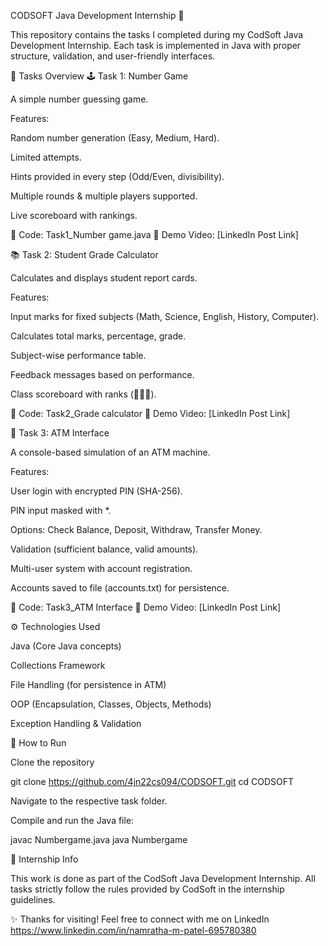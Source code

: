 CODSOFT Java Development Internship 🚀

This repository contains the tasks I completed during my CodSoft Java Development Internship.
Each task is implemented in Java with proper structure, validation, and user-friendly interfaces.

📌 Tasks Overview
🕹️ Task 1: Number Game

A simple number guessing game.

Features:

Random number generation (Easy, Medium, Hard).

Limited attempts.

Hints provided in every step (Odd/Even, divisibility).

Multiple rounds & multiple players supported.

Live scoreboard with rankings.

📂 Code: Task1_Number game.java
🎥 Demo Video: [LinkedIn Post Link]

📚 Task 2: Student Grade Calculator

Calculates and displays student report cards.

Features:

Input marks for fixed subjects (Math, Science, English, History, Computer).

Calculates total marks, percentage, grade.

Subject-wise performance table.

Feedback messages based on performance.

Class scoreboard with ranks (🥇🥈🥉).

📂 Code: Task2_Grade calculator
🎥 Demo Video: [LinkedIn Post Link]

🏦 Task 3: ATM Interface

A console-based simulation of an ATM machine.

Features:

User login with encrypted PIN (SHA-256).

PIN input masked with *.

Options: Check Balance, Deposit, Withdraw, Transfer Money.

Validation (sufficient balance, valid amounts).

Multi-user system with account registration.

Accounts saved to file (accounts.txt) for persistence.

📂 Code: Task3_ATM Interface
🎥 Demo Video: [LinkedIn Post Link]

⚙️ Technologies Used

Java (Core Java concepts)

Collections Framework

File Handling (for persistence in ATM)

OOP (Encapsulation, Classes, Objects, Methods)

Exception Handling & Validation

📌 How to Run

Clone the repository

git clone https://github.com/4jn22cs094/CODSOFT.git
cd CODSOFT


Navigate to the respective task folder.

Compile and run the Java file:

javac Numbergame.java
java Numbergame

📢 Internship Info

This work is done as part of the CodSoft Java Development Internship.
All tasks strictly follow the rules provided by CodSoft in the internship guidelines.

✨ Thanks for visiting!
Feel free to connect with me on LinkedIn https://www.linkedin.com/in/namratha-m-patel-695780380
